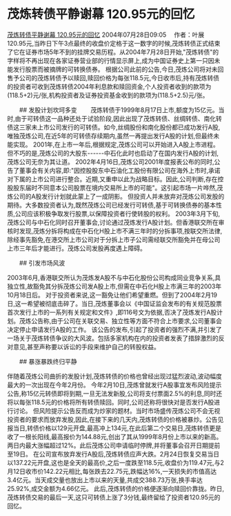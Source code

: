 # 茂炼转债平静谢幕 120.95元的回忆
[茂炼转债平静谢幕 120.95元的回忆](http://bond.hexun.com/2004-07-28/102277611.html)
2004年07月28日09:05　   作者：叶展
120.95元,当昨日下午3点最终的收盘价定格于这一数字的时候,茂炼转债正式结束了它在证券市场5年不到的挂牌交易历程。从2004年7月28日开始,"茂炼转债"的字样将不再出现在各家证券营业部的行情显示屏上,成为中国证券史上第一只因未能发行股票而被摘牌的可转换债券。
根据公司此前的公告,今日,茂炼公司将对未回售予公司的茂炼转债予以赎回,赎回价格为每张118.5元,今日收市后,持有茂炼转债的投资者可收到茂炼转债2004年利息款和赎回资金,个人投资者收到的款项为(118.5+2)元/张,机构投资者及证券投资基金收到的款项为(118.5+2.5)元/张。 

　　## 发股计划坎坷多变　　
茂炼转债于1999年8月17日上市,额度为15亿元。当时,由于可转债这一品种还处于试验阶段,因此出现了茂炼转债、丝绸转债、南化转债这三家未上市公司发行的可转债。如今,丝绸股份和南化股份都已成功发行A股,唯独茂炼公司,在近5年的可转债存续期内,虽然一再提出发行A股的计划,但最终未能实现。 
2001年,在上市一年后,根据规定,茂炼公司可以开始进入A股上市进程。但不巧的是,茂炼公司的大股东------中石化此时也启动了在国内发行A股的计划,茂炼公司无奈为其让道。
2002年4月16日,茂炼公司2001年度报表公布的同时,公告了董事会有关内容,即:"因控股股东中石油化工股份有限公司在海外上市时,承诺对下属的上市公司进行整合。近期,又重申以此为战略目标。因此,公司判断,存在控股股东届时不同意本公司股票在境内交易所上市的可能"。这引起市场一片哗然,茂炼公司的A股发行计划就此蒙上了一成阴影。
但投资人并未放弃对茂炼公司发股的期待。大多数投资者认为,既然茂炼公司已经发行可转债,基于可转换债券的基本性质,公司应该积极争取发行股票,以保障投资者行使转股的权利。
2003年3月下旬,茂炼公司与中石化同时召开董事会,讨论通过茂炼发行A股计划。但香港联交所在审核时发现,茂炼分拆将构成在中石化H股上市不满三年时的分拆事项,按联交所法律,除经事先豁免,在港交所上市公司对于分拆上市子公司需经联交所豁免并在母公司上市三年后才能进行。茂炼公司发股再度遇上障碍。

　　## 引发市场风波　　

2003年6月,香港联交所认为茂炼发A股不与中石化股份公司构成同业竞争关系,具独立性,故豁免其分拆茂炼公司发A股上市,但需在中石化H股上市满三年的2003年10月18日后。
对于投资者来说,这一豁免让他们希望重燃。但到了2004年2月19日,这一希望被彻底击碎了。当日,茂炼董事会以《中国证监会发布的有关规范股票首次发行上市的一系列有关规定和文件》,即116号文为依据,否决了茂炼发行A股计划。茂炼公告称,由于公司在关联交易、独立性等方面不符合上市要求,公司董事会决定停止申请发行A股的工作。
该公告的发布,引起了投资者的强烈不满,并引发了一场关于茂炼转债争议的大风波。包括多家机构在内的投资者发表了措辞激烈的反对意见,甚至声称要以诉讼的手段来维护自己的转股权益。

　　## 暴涨暴跌终归平静　　 

伴随着茂炼公司曲折的发股计划,茂炼转债的价格也曾经出现过猛烈波动,波动幅度最大的一次出现在今年2月份。 
今年2月10日,茂炼曾就发行A股事宜发布风险提示公告,称15亿元转债即将到期,一旦无法发新股,公司将支付票面2.5%的利息,同时还将以每张118.5元的价格将所有转债赎回。同时,公司还称将很快对是否发行A股进行讨论。
但风险提示公告反而成为炒家的题材。当时市场盛传茂炼公司不会无视投资者的要求而放弃发股,因此,在接下来的几天内,茂炼转债的价格被暴炒。公告见报当日,转债价格以129元开盘,最高冲上134元,在此后第二个交易日,茂炼转债更是收了一根长阳线,最高报价为144.88元,创出了其从1999年8月份上市以来的新高。两日内最大涨幅超过12%。此后茂炼公司申请临时停牌,并将董事会召开日期提前至19日。
在公司宣布放弃发行A股后,茂炼转债应声大跌。2月24日恢复交易当日以137.22元开盘,这也是全天的最高价,之后一度跌至118.5元,收盘价为119.47元,与2月12日收市价142.22元相比,每张跌去22.75元,跌幅达16%,一天损失的市值高达3.4亿元。当天成交量也放出上市以来的天量,共成交388.73万张,换手率达25.92%,成交金额为4.66亿元。 
此后,茂炼转债的价格便逐渐向赎回价靠拢。昨日,茂炼转债交易的最后一天,这只可转债上涨了3分钱,最终留给了投资者120.95元的回忆。